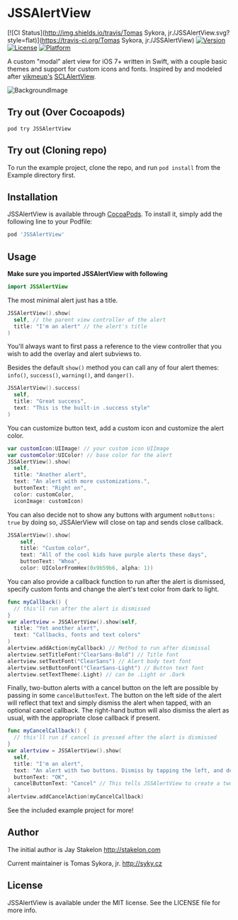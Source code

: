 # JSSAlertView

[![CI Status](http://img.shields.io/travis/Tomas Sykora, jr./JSSAlertView.svg?style=flat)](https://travis-ci.org/Tomas Sykora, jr./JSSAlertView)
[![Version](https://img.shields.io/cocoapods/v/JSSAlertView.svg?style=flat)](http://cocoapods.org/pods/JSSAlertView)
[![License](https://img.shields.io/cocoapods/l/JSSAlertView.svg?style=flat)](http://cocoapods.org/pods/JSSAlertView)
[![Platform](https://img.shields.io/cocoapods/p/JSSAlertView.svg?style=flat)](http://cocoapods.org/pods/JSSAlertView)


A custom "modal" alert view for iOS 7+ written in Swift, with a couple basic themes and support for custom icons and fonts. Inspired by and modeled after [vikmeup's](https://github.com/vikmeup) [SCLAlertView](https://github.com/vikmeup/SCLAlertView-Swift).

![BackgroundImage](https://raw.githubusercontent.com/stakes/JSSAlertView/master/gh-demo.gif)

## Try out (Over Cocoapods)

```shell 
pod try JSSAlertView
```

## Try out (Cloning repo)

To run the example project, clone the repo, and run `pod install` from the Example directory first.

## Installation

JSSAlertView is available through [CocoaPods](http://cocoapods.org). To install
it, simply add the following line to your Podfile:

```ruby
pod 'JSSAlertView'
```

## Usage

**Make sure you imported JSSAlertView with following**

```swift
import JSSAlertView
```


The most minimal alert just has a title. 

```swift
JSSAlertView().show(
  self, // the parent view controller of the alert
  title: "I'm an alert" // the alert's title
)
```

You'll always want to first pass a reference to the view controller that you wish to add the overlay and alert subviews to.

Besides the default `show()` method you can call any of four alert themes: `info()`, `success()`, `warning()`, and `danger()`.

```swift
JSSAlertView().success(
  self, 
  title: "Great success", 
  text: "This is the built-in .success style"
)
```

You can customize button text, add a custom icon and customize the alert color.

```swift
var customIcon:UIImage! // your custom icon UIImage
var customColor:UIColor! // base color for the alert
JSSAlertView().show(
  self, 
  title: "Another alert", 
  text: "An alert with more customizations.", 
  buttonText: "Right on", 
  color: customColor, 
  iconImage: customIcon)
```

You can also decide not to show any buttons with argument `noButtons: true` by doing so, JSSAlerView will close on tap and sends close callback.

```swift
JSSAlertView().show(
	self,
	title: "Custom color",
	text: "All of the cool kids have purple alerts these days",
	buttonText: "Whoa",
	color: UIColorFromHex(0x9b59b6, alpha: 1))
```

You can also provide a callback function to run after the alert is dismissed, specify custom fonts and change the alert's text color from dark to light.

```swift
func myCallback() { 
  // this'll run after the alert is dismissed
}
var alertview = JSSAlertView().show(self, 
  title: "Yet another alert", 
  text: "Callbacks, fonts and text colors"
)
alertview.addAction(myCallback) // Method to run after dismissal
alertview.setTitleFont("ClearSans-Bold") // Title font
alertview.setTextFont("ClearSans") // Alert body text font
alertview.setButtonFont("ClearSans-Light") // Button text font
alertview.setTextTheme(.Light) // can be .Light or .Dark
```

Finally, two-button alerts with a cancel button on the left are possible by passing in some `cancelButtonText`. The button on the left side of the alert will reflect that text and simply dismiss the alert when tapped, with an optional cancel callback. The right-hand button will also dismiss the alert as usual, with the appropriate close callback if present.

```swift
func myCancelCallback() {
  // this'll run if cancel is pressed after the alert is dismissed
}
var alertview = JSSAlertView().show(
  self, 
  title: "I'm an alert",
  text: "An alert with two buttons. Dismiss by tapping the left, and do something else by tapping the right.", 
  buttonText: "OK",
  cancelButtonText: "Cancel" // This tells JSSAlertView to create a two-button alert
)
alertview.addCancelAction(myCancelCallback)
```

See the included example project for more!


## Author

The initial author is Jay Stakelon http://stakelon.com

Current maintainer is Tomas Sykora, jr. http://syky.cz

## License

JSSAlertView is available under the MIT license. See the LICENSE file for more info.